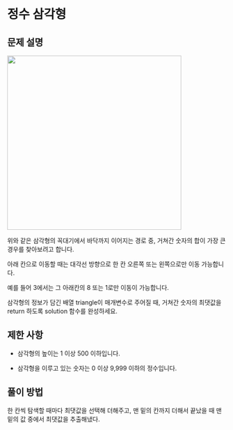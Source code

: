 # 정수 삼각형

## 문제 설명

<img src = "https://grepp-programmers.s3.amazonaws.com/files/production/97ec02cc39/296a0863-a418-431d-9e8c-e57f7a9722ac.png" width = "400">

위와 같은 삼각형의 꼭대기에서 바닥까지 이어지는 경로 중, 거쳐간 숫자의 합이 가장 큰 경우를 찾아보려고 합니다.

아래 칸으로 이동할 때는 대각선 방향으로 한 칸 오른쪽 또는 왼쪽으로만 이동 가능합니다.

예를 들어 3에서는 그 아래칸의 8 또는 1로만 이동이 가능합니다.

삼각형의 정보가 담긴 배열 triangle이 매개변수로 주어질 때, 거쳐간 숫자의 최댓값을 return 하도록 solution 함수를 완성하세요.

## 제한 사항

- 삼각형의 높이는 1 이상 500 이하입니다.

- 삼각형을 이루고 있는 숫자는 0 이상 9,999 이하의 정수입니다.

## 풀이 방법

한 칸씩 탐색할 때마다 최댓값을 선택해 더해주고, 맨 밑의 칸까지 더해서 끝났을 때 맨 밑의 값 중에서 최댓값을 추출해냈다.
